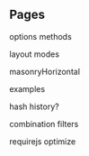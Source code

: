 ## Pages

<!-- filtering -->
<!-- sorting -->
options
methods

layout modes
  <!-- masonry -->
  <!-- vertical -->
  <!-- fitRows -->
  <!-- cellsByRow -->
  masonryHorizontal
  <!-- horizontal -->
  <!-- fitColumns -->
  <!-- cellsByColumn -->

<!-- license -->

examples

hash history?

combination filters

requirejs optimize

